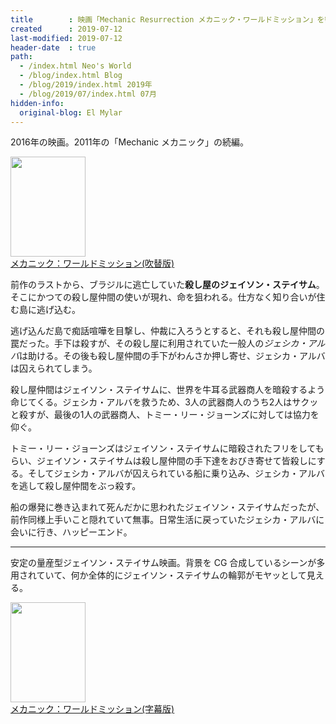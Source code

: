 ```yaml
---
title        : 映画「Mechanic Resurrection メカニック・ワールドミッション」を観た
created      : 2019-07-12
last-modified: 2019-07-12
header-date  : true
path:
  - /index.html Neo's World
  - /blog/index.html Blog
  - /blog/2019/index.html 2019年
  - /blog/2019/07/index.html 07月
hidden-info:
  original-blog: El Mylar
---
```


2016年の映画。2011年の「Mechanic メカニック」の続編。

<div class="ad-amazon">
  <div class="ad-amazon-image">
    <a href="https://www.amazon.co.jp/dp/B01N6CFKP9?tag=neos21-22&amp;linkCode=osi&amp;th=1&amp;psc=1">
      <img src="https://m.media-amazon.com/images/I/513PFSSsi4L._SL160_.jpg" width="120" height="160">
    </a>
  </div>
  <div class="ad-amazon-info">
    <div class="ad-amazon-title">
      <a href="https://www.amazon.co.jp/dp/B01N6CFKP9?tag=neos21-22&amp;linkCode=osi&amp;th=1&amp;psc=1">メカニック：ワールドミッション(吹替版)</a>
    </div>
  </div>
</div>

前作のラストから、ブラジルに逃亡していた**殺し屋のジェイソン・ステイサム**。そこにかつての殺し屋仲間の使いが現れ、命を狙われる。仕方なく知り合いが住む島に逃げ込む。

逃げ込んだ島で痴話喧嘩を目撃し、仲裁に入ろうとすると、それも殺し屋仲間の罠だった。手下は殺すが、その殺し屋に利用されていた一般人の*ジェシカ・アルバ*は助ける。その後も殺し屋仲間の手下がわんさか押し寄せ、ジェシカ・アルバは囚えられてしまう。

殺し屋仲間はジェイソン・ステイサムに、世界を牛耳る武器商人を暗殺するよう命じてくる。ジェシカ・アルバを救うため、3人の武器商人のうち2人はサクッと殺すが、最後の1人の武器商人、トミー・リー・ジョーンズに対しては協力を仰ぐ。

トミー・リー・ジョーンズはジェイソン・ステイサムに暗殺されたフリをしてもらい、ジェイソン・ステイサムは殺し屋仲間の手下達をおびき寄せて皆殺しにする。そしてジェシカ・アルバが囚えられている船に乗り込み、ジェシカ・アルバを逃して殺し屋仲間をぶっ殺す。

船の爆発に巻き込まれて死んだかに思われたジェイソン・ステイサムだったが、前作同様上手いこと隠れていて無事。日常生活に戻っていたジェシカ・アルバに会いに行き、ハッピーエンド。

---

安定の量産型ジェイソン・ステイサム映画。背景を CG 合成しているシーンが多用されていて、何か全体的にジェイソン・ステイサムの輪郭がモヤッとして見える。

<div class="ad-amazon">
  <div class="ad-amazon-image">
    <a href="https://www.amazon.co.jp/dp/B01N6CFL3H?tag=neos21-22&amp;linkCode=osi&amp;th=1&amp;psc=1">
      <img src="https://m.media-amazon.com/images/I/513PFSSsi4L._SL160_.jpg" width="120" height="160">
    </a>
  </div>
  <div class="ad-amazon-info">
    <div class="ad-amazon-title">
      <a href="https://www.amazon.co.jp/dp/B01N6CFL3H?tag=neos21-22&amp;linkCode=osi&amp;th=1&amp;psc=1">メカニック：ワールドミッション(字幕版)</a>
    </div>
  </div>
</div>
